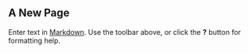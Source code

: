 ## A New Page

Enter text in [Markdown](http://daringfireball.net/projects/markdown/). Use the toolbar above, or click the **?** button for formatting help.
